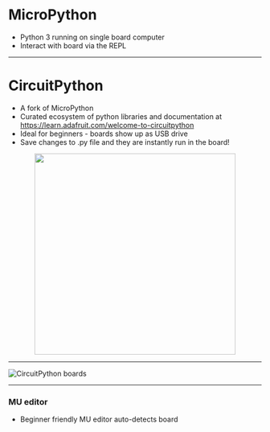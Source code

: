 # MicroPython

* Python 3 running on single board computer
* Interact with board via the REPL

---

# CircuitPython

* A fork of MicroPython
* Curated ecosystem of python libraries and documentation at https://learn.adafruit.com/welcome-to-circuitpython
* Ideal for beginners - boards show up as USB drive
* Save changes to .py file and they are instantly run in the board!

<p align="center">
<img src="https://cdn-learn.adafruit.com/assets/assets/000/049/442/original/circuitpython_pyboards.jpg" width="400">
</p>

---

![CircuitPython boards](https://cdn-learn.adafruit.com/assets/assets/000/049/442/original/circuitpython_pyboards.jpg)

---

### MU editor

- Beginner friendly MU editor auto-detects board
